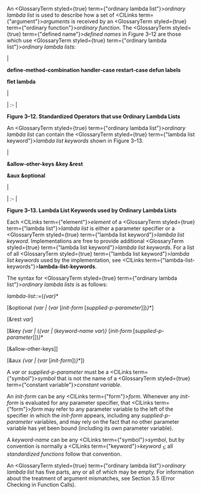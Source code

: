  



An <GlossaryTerm styled={true} term={"ordinary lambda list"}><i>ordinary lambda list</i></GlossaryTerm> is used to describe how a set of <ClLinks  term={"argument"}><i>arguments</i></ClLinks> is received by an <GlossaryTerm styled={true} term={"ordinary function"}><i>ordinary function</i></GlossaryTerm>. The <GlossaryTerm styled={true} term={"defined name"}><i>defined names</i></GlossaryTerm> in Figure 3–12 are those which use <GlossaryTerm styled={true} term={"ordinary lambda list"}><i>ordinary lambda lists</i></GlossaryTerm>:  







|<p>**define-method-combination handler-case restart-case defun labels** </p><p>**flet lambda**</p>|

| :- |





**Figure 3–12. Standardized Operators that use Ordinary Lambda Lists** 



An <GlossaryTerm styled={true} term={"ordinary lambda list"}><i>ordinary lambda list</i></GlossaryTerm> can contain the <GlossaryTerm styled={true} term={"lambda list keyword"}><i>lambda list keywords</i></GlossaryTerm> shown in Figure 3–13. 



|<p>**&amp;allow-other-keys &amp;key &amp;rest** </p><p>**&amp;aux &amp;optional**</p>|

| :- |





**Figure 3–13. Lambda List Keywords used by Ordinary Lambda Lists** 



Each <ClLinks  term={"element"}><i>element</i></ClLinks> of a <GlossaryTerm styled={true} term={"lambda list"}><i>lambda list</i></GlossaryTerm> is either a parameter specifier or a <GlossaryTerm styled={true} term={"lambda list keyword"}><i>lambda list keyword</i></GlossaryTerm>. Implementations are free to provide additional <GlossaryTerm styled={true} term={"lambda list keyword"}><i>lambda list keywords</i></GlossaryTerm>. For a list of all <GlossaryTerm styled={true} term={"lambda list keyword"}><i>lambda list keywords</i></GlossaryTerm> used by the implementation, see <ClLinks  term={"lambda-list-keywords"}><b>lambda-list-keywords</b></ClLinks>. 



The syntax for <GlossaryTerm styled={true} term={"ordinary lambda list"}><i>ordinary lambda lists</i></GlossaryTerm> is as follows: 



*lambda-list::*=(*\{var\}*\* 



[&amp;optional *\{var |* (*var* [*init-form* [*supplied-p-parameter*]])*\}*\*] 



[&amp;rest *var*] 



[&amp;key *\{var |* (*\{var |* (*keyword-name var*)*\}* [*init-form* [*supplied-p-parameter*]])*\}*\* 



[&amp;allow-other-keys]] 



[&amp;aux *\{var |* (*var* [*init-form*])*\}*\*]) 



A *var* or *supplied-p-parameter* must be a <ClLinks  term={"symbol"}><i>symbol</i></ClLinks> that is not the name of a <GlossaryTerm styled={true} term={"constant variable"}><i>constant variable</i></GlossaryTerm>. 



An *init-form* can be any <ClLinks  term={"form"}><i>form</i></ClLinks>. Whenever any *init-form* is evaluated for any parameter specifier, that <ClLinks  term={"form"}><i>form</i></ClLinks> may refer to any parameter variable to the left of the specifier in which the *init-form* appears, including any *supplied-p-parameter* variables, and may rely on the fact that no other parameter variable has yet been bound (including its own parameter variable). 



A *keyword-name* can be any <ClLinks  term={"symbol"}><i>symbol</i></ClLinks>, but by convention is normally a <ClLinks  term={"keyword"}><i>keyword</i></ClLinks> <sub>1</sub>; all *standardized functions* follow that convention. 



An <GlossaryTerm styled={true} term={"ordinary lambda list"}><i>ordinary lambda list</i></GlossaryTerm> has five parts, any or all of which may be empty. For information about the treatment of argument mismatches, see Section 3.5 (Error Checking in Function Calls).  







